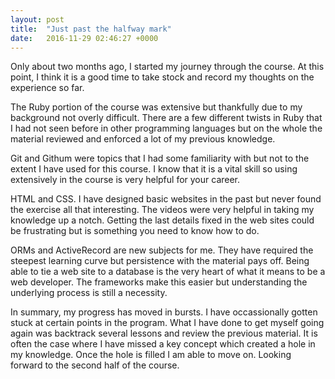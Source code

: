```yaml
---
layout: post
title:  "Just past the halfway mark"
date:   2016-11-29 02:46:27 +0000
---
```



Only about two months ago, I started my journey through the course. At this point, I think it is a good time to take stock and record my thoughts on the experience so far.

The Ruby portion of the course was extensive but thankfully due to my background not overly difficult. There are a few different twists in Ruby that I had not seen before in other programming languages but on the whole the material reviewed and enforced a lot of my previous knowledge.

Git and Githum were topics that I had some familiarity with but not to the extent I have used for this course. I know that it is a vital skill so using extensively in the course is very helpful for your career.

HTML and CSS. I have designed basic websites in the past but never found the exercise all that interesting. The videos were very helpful in taking my knowledge up a notch. Getting the last details fixed in the web sites could be frustrating but is something you need to know how to do.

ORMs and ActiveRecord are new subjects for me. They have required the steepest learning curve but persistence with the material pays off. Being able to tie a web site to a database is the very heart of what it means to be a web developer. The frameworks make this easier but understanding the underlying process is still a necessity.

In summary, my progress has moved in bursts. I have occassionally gotten stuck at certain points in the program. What I have done to get myself going again was backtrack several lessons and review the previous material. It is often the case where I have missed a key concept which created a hole in my knowledge. Once the hole is filled I am able to move on. Looking forward to the second half of the course.
